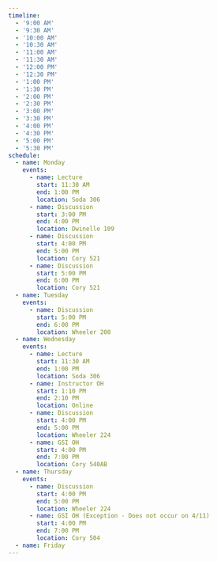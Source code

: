 ```yaml
---
timeline:
  - '9:00 AM'
  - '9:30 AM'
  - '10:00 AM'
  - '10:30 AM'
  - '11:00 AM'
  - '11:30 AM'
  - '12:00 PM'
  - '12:30 PM'
  - '1:00 PM'
  - '1:30 PM'
  - '2:00 PM'
  - '2:30 PM'
  - '3:00 PM'
  - '3:30 PM'
  - '4:00 PM'
  - '4:30 PM'
  - '5:00 PM'
  - '5:30 PM'
schedule:
  - name: Monday
    events:
      - name: Lecture
        start: 11:30 AM
        end: 1:00 PM
        location: Soda 306
      - name: Discussion
        start: 3:00 PM
        end: 4:00 PM
        location: Dwinelle 109
      - name: Discussion
        start: 4:00 PM
        end: 5:00 PM
        location: Cory 521
      - name: Discussion
        start: 5:00 PM
        end: 6:00 PM
        location: Cory 521
  - name: Tuesday
    events:
      - name: Discussion
        start: 5:00 PM
        end: 6:00 PM
        location: Wheeler 200
  - name: Wednesday
    events:
      - name: Lecture
        start: 11:30 AM
        end: 1:00 PM
        location: Soda 306
      - name: Instructor OH
        start: 1:10 PM
        end: 2:10 PM
        location: Online
      - name: Discussion
        start: 4:00 PM
        end: 5:00 PM
        location: Wheeler 224
      - name: GSI OH
        start: 4:00 PM
        end: 7:00 PM
        location: Cory 540AB
  - name: Thursday
    events:
      - name: Discussion
        start: 4:00 PM
        end: 5:00 PM
        location: Wheeler 224
      - name: GSI OH (Exception - Does not occur on 4/11)
        start: 4:00 PM
        end: 7:00 PM
        location: Cory 504
  - name: Friday
---
```

